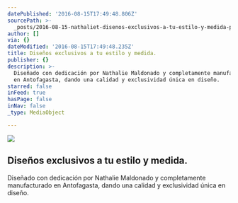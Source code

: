 ```yaml
---
datePublished: '2016-08-15T17:49:48.806Z'
sourcePath: >-
  _posts/2016-08-15-nathaliet-disenos-exclusivos-a-tu-estilo-y-medida-para-verte.md
author: []
via: {}
dateModified: '2016-08-15T17:49:48.235Z'
title: Diseños exclusivos a tu estilo y medida.
publisher: {}
description: >-
  Diseñado con dedicación por Nathalie Maldonado y completamente manufacturado
  en Antofagasta, dando una calidad y exclusividad única en diseño.
starred: false
inFeed: true
hasPage: false
inNav: false
_type: MediaObject

---
```

![](https://the-grid-user-content.s3-us-west-2.amazonaws.com/2a424da4-76d9-4f5d-8984-49484398e4e2.png)

## Diseños exclusivos a tu estilo y medida.

Diseñado con dedicación por Nathalie Maldonado y completamente manufacturado en Antofagasta, dando una calidad y exclusividad única en diseño.